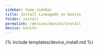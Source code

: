 ```yaml
---
sidebar: home_sidebar
title: Install LineageOS on bonito
folder: install
permalink: /devices/bonito/install
device: bonito
---
```

{% include templates/device_install.md %}
